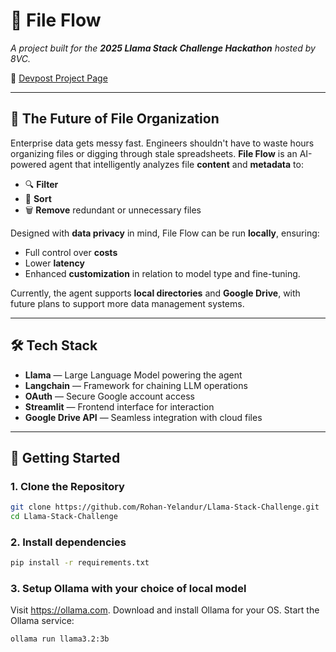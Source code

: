 # 📁 File Flow  
_A project built for the **2025 Llama Stack Challenge Hackathon** hosted by 8VC._

🔗 [Devpost Project Page](https://devpost.com/software/fileflow?ref_content=my-projects-tab&ref_feature=my_projects)

---

## 🚀 The Future of File Organization

Enterprise data gets messy fast. Engineers shouldn't have to waste hours organizing files or digging through stale spreadsheets. **File Flow** is an AI-powered agent that intelligently analyzes file **content** and **metadata** to:

- 🔍 **Filter**
- 📂 **Sort**
- 🗑️ **Remove** redundant or unnecessary files

Designed with **data privacy** in mind, File Flow can be run **locally**, ensuring:

- Full control over **costs**
- Lower **latency**
- Enhanced **customization** in relation to model type and fine-tuning.

Currently, the agent supports **local directories** and **Google Drive**, with future plans to support more data management systems.

---

## 🛠️ Tech Stack

- **Llama** — Large Language Model powering the agent  
- **Langchain** — Framework for chaining LLM operations  
- **OAuth** — Secure Google account access  
- **Streamlit** — Frontend interface for interaction  
- **Google Drive API** — Seamless integration with cloud files

---

## 🧪 Getting Started

### 1. Clone the Repository

```bash
git clone https://github.com/Rohan-Yelandur/Llama-Stack-Challenge.git
cd Llama-Stack-Challenge
```

### 2. Install dependencies

```bash
pip install -r requirements.txt
```

### 3. Setup Ollama with your choice of local model
Visit https://ollama.com.
Download and install Ollama for your OS.
Start the Ollama service:
```bash
ollama run llama3.2:3b
```
